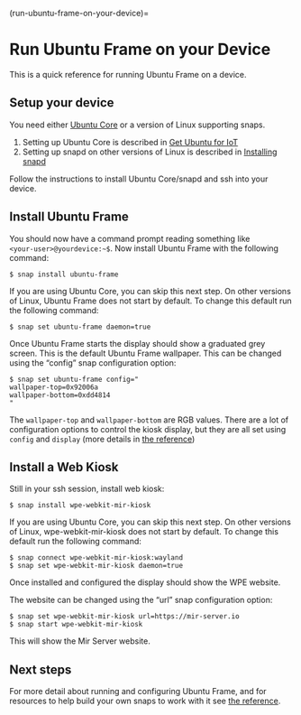 (run-ubuntu-frame-on-your-device)=

# Run Ubuntu Frame on your Device

This is a quick reference for running Ubuntu Frame on a device.

## Setup your device

You need either [Ubuntu Core](https://ubuntu.com/core) or a version of Linux supporting snaps.

1. Setting up Ubuntu Core is described in [Get Ubuntu for IoT](https://ubuntu.com/download/iot)
1. Setting up snapd on other versions of Linux is described in [Installing snapd](https://snapcraft.io/docs/installing-snapd)

Follow the instructions to install Ubuntu Core/snapd and ssh into your device.

## Install Ubuntu Frame

You should now have a command prompt reading something like `<your‑user>@yourdevice:~$`. Now install Ubuntu Frame with the following command:

```
$ snap install ubuntu-frame
```

If you are using Ubuntu Core, you can skip this next step. On other versions of Linux, Ubuntu Frame does not start by default. To change this default run the following command:

```
$ snap set ubuntu-frame daemon=true
```

Once Ubuntu Frame starts the display should show a graduated grey screen. This is the default Ubuntu Frame wallpaper. This can be changed using the “config” snap configuration option:

```
$ snap set ubuntu-frame config="
wallpaper-top=0x92006a
wallpaper-bottom=0xdd4814
"
```

The `wallpaper-top` and `wallpaper-bottom` are RGB values. There are a lot of configuration options to control the kiosk display, but they are all set using `config` and `display` (more details in [the reference](ubuntu-frame-configuration-options))

## Install a Web Kiosk

Still in your ssh session, install web kiosk:

```
$ snap install wpe-webkit-mir-kiosk
```

If you are using Ubuntu Core, you can skip this next step. On other versions of Linux, wpe-webkit-mir-kiosk does not start by default. To change this default run the following command:

```
$ snap connect wpe-webkit-mir-kiosk:wayland
$ snap set wpe-webkit-mir-kiosk daemon=true
```

Once installed and configured the display should show the WPE website.

The website can be changed using the “url” snap configuration option:

```
$ snap set wpe-webkit-mir-kiosk url=https://mir-server.io
$ snap start wpe-webkit-mir-kiosk
```

This will show the Mir Server website.

## Next steps

For more detail about running and configuring Ubuntu Frame, and for resources to help build your own snaps to work with it see [the reference](ubuntu-frame-configuration-options).

